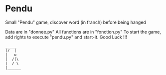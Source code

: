 # Pendu
Small "Pendu" game, discover word (in franch) before being hanged 

Data are in "donnee.py"
All functions are in "fonction.py"
To start the game, add rights to execute "pendu.py" and start-it. 
Good Luck !!! 




    _____
    |/  |
    |   o 
    |  /|\
    |  / \
    |______

